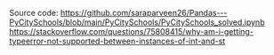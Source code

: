Source code: 
https://github.com/saraparveen26/Pandas---PyCitySchools/blob/main/PyCitySchools/PyCitySchools_solved.ipynb
https://stackoverflow.com/questions/75808415/why-am-i-getting-typeerror-not-supported-between-instances-of-int-and-st
